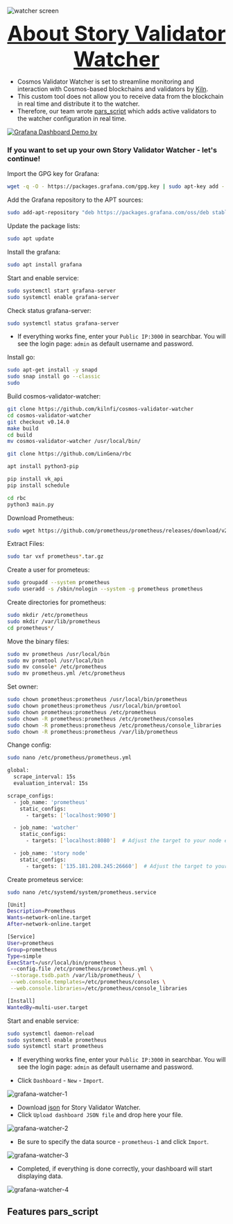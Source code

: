 
![watcher screen](https://github.com/endorphinestake/story-validator-watcher/blob/main/images/story-validator-watcher.png)

<font size = 7><center><b><u>About Story Validator Watcher</u></b></center></font>
-  Cosmos Validator Watcher is set to streamline monitoring and interaction with Cosmos-based blockchains and validators by [Kiln](https://github.com/kilnfi/cosmos-validator-watcher).
-  This custom tool does not allow you to receive data from the blockchain in real time and distribute it to the watcher.
-  Therefore, our team wrote [pars_script](https://github.com/endorphinestake/story-validator-watcher/tree/main/pars_script) which adds active validators to the watcher configuration in real time.

[![Grafana Dashboard Demo by ](https://img.shields.io/badge/Grafana%20Dashboard-Demo%20Online-blue?style=for-the-badge&logo=grafana&logoColor=white)](https://story-watcher.endorphinestake.com/d/d79d55e7-6e70-4725-b78c-b22db4a71b08/modified-story-validator-watcher?orgId=1&refresh=5s&theme=light)


### If you want to set up your own Story Validator Watcher - let's continue!

Import the GPG key for Grafana:
```bash
wget -q -O - https://packages.grafana.com/gpg.key | sudo apt-key add -
```

Add the Grafana repository to the APT sources:
```bash 
sudo add-apt-repository "deb https://packages.grafana.com/oss/deb stable main"
```

Update the package lists:
```bash
sudo apt update
```

Install the grafana:
```bash
sudo apt install grafana
```

Start and enable service:
```bash
sudo systemctl start grafana-server
sudo systemctl enable grafana-server
```

Check status grafana-server:
```bash
sudo systemctl status grafana-server
```
- If everything works fine, enter your `Public IP:3000` in searchbar. You will see the login page: `admin` as default username and password.



Install go:
```bash
sudo apt-get install -y snapd
sudo snap install go --classic
sudo 
```
Build cosmos-validator-watcher:
```bash
git clone https://github.com/kilnfi/cosmos-validator-watcher
cd cosmos-validator-watcher
git checkout v0.14.0
make build
cd build
mv cosmos-validator-watcher /usr/local/bin/
```



```bash
git clone https://github.com/LinGena/rbc
```
```bash
apt install python3-pip
```

```bash
pip install vk_api
pip install schedule
```

```bash
cd rbc
python3 main.py
```


Download Prometheus:
```bash
sudo wget https://github.com/prometheus/prometheus/releases/download/v2.47.0/prometheus-2.47.0.linux-amd64.tar.gz
```

Extract Files:
```bash
sudo tar vxf prometheus*.tar.gz
```

Create a user for prometeus:
```bash
sudo groupadd --system prometheus
sudo useradd -s /sbin/nologin --system -g prometheus prometheus
```

Create directories for prometheus:
```bash
sudo mkdir /etc/prometheus
sudo mkdir /var/lib/prometheus
cd prometheus*/
```

Move the binary files:
```bash
sudo mv prometheus /usr/local/bin
sudo mv promtool /usr/local/bin
sudo mv console* /etc/prometheus
sudo mv prometheus.yml /etc/prometheus
```

Set owner:
```bash
sudo chown prometheus:prometheus /usr/local/bin/prometheus
sudo chown prometheus:prometheus /usr/local/bin/promtool
sudo chown prometheus:prometheus /etc/prometheus
sudo chown -R prometheus:prometheus /etc/prometheus/consoles
sudo chown -R prometheus:prometheus /etc/prometheus/console_libraries
sudo chown -R prometheus:prometheus /var/lib/prometheus
```

Change config:
```bash
sudo nano /etc/prometheus/prometheus.yml
```

```bash
global:
  scrape_interval: 15s
  evaluation_interval: 15s

scrape_configs:
  - job_name: 'prometheus'
    static_configs:
      - targets: ['localhost:9090']

  - job_name: 'watcher'
    static_configs:
      - targets: ['localhost:8080']  # Adjust the target to your node exporter endpoint

  - job_name: 'story node'
    static_configs:
      - targets: ['135.181.208.245:26660']  # Adjust the target to your story node exporter endpoint
```

Create prometeus service:
```bash
sudo nano /etc/systemd/system/prometheus.service
```

```bash
[Unit]
Description=Prometheus
Wants=network-online.target
After=network-online.target

[Service]
User=prometheus
Group=prometheus
Type=simple
ExecStart=/usr/local/bin/prometheus \
 --config.file /etc/prometheus/prometheus.yml \
 --storage.tsdb.path /var/lib/prometheus/ \
 --web.console.templates=/etc/prometheus/consoles \
 --web.console.libraries=/etc/prometheus/console_libraries

[Install]
WantedBy=multi-user.target
```

Start and enable service:
```bash
sudo systemctl daemon-reload
sudo systemctl enable prometheus
sudo systemctl start prometheus
```

- If everything works fine, enter your `Public IP:3000` in searchbar. You will see the login page: `admin` as default username and password.

- Click `Dashboard` - `New` - `Import`.

![grafana-watcher-1](https://github.com/endorphinestake/story-validator-watcher/blob/main/images/grafana-watcher-1.png)

- Download [json](https://github.com/endorphinestake/story-validator-watcher/blob/d2d5956e5e0102274dbfbf308bc47be66dcc40d9/Modified%20Story%20Validator%20Watcher-1733176062943.json) for Story Validator Watcher.
- Click `Upload dashboard JSON file` and drop here your file.

![grafana-watcher-2](https://github.com/endorphinestake/story-validator-watcher/blob/main/images/grafana-watcher-2.png)

- Be sure to specify the data source - `prometheus-1` and click `Import`.

![grafana-watcher-3](https://github.com/endorphinestake/story-validator-watcher/blob/main/images/grafana-watcher-3.png)

- Completed, if everything is done correctly, your dashboard will start displaying data.

![grafana-watcher-4](https://github.com/endorphinestake/story-validator-watcher/blob/main/images/grafana-watcher-4.png)


## Features pars_script
